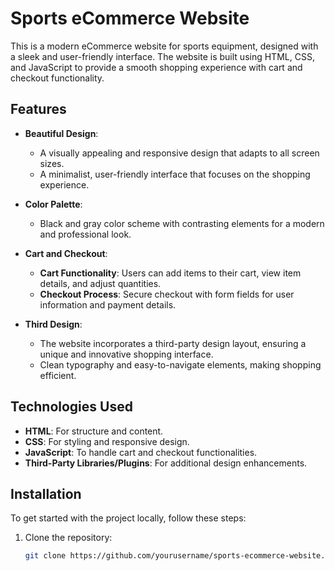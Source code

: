 # Sports eCommerce Website
 
This is a modern eCommerce website for sports equipment, designed with a sleek and user-friendly interface. The website is built using HTML, CSS, and JavaScript to provide a smooth shopping experience with cart and checkout functionality.

## Features

- **Beautiful Design**: 
  - A visually appealing and responsive design that adapts to all screen sizes.
  - A minimalist, user-friendly interface that focuses on the shopping experience.

- **Color Palette**: 
  - Black and gray color scheme with contrasting elements for a modern and professional look.

- **Cart and Checkout**: 
  - **Cart Functionality**: Users can add items to their cart, view item details, and adjust quantities.
  - **Checkout Process**: Secure checkout with form fields for user information and payment details.

- **Third Design**: 
  - The website incorporates a third-party design layout, ensuring a unique and innovative shopping interface.
  - Clean typography and easy-to-navigate elements, making shopping efficient.

## Technologies Used

- **HTML**: For structure and content.
- **CSS**: For styling and responsive design.
- **JavaScript**: To handle cart and checkout functionalities.
- **Third-Party Libraries/Plugins**: For additional design enhancements.

## Installation

To get started with the project locally, follow these steps:

1. Clone the repository:
   ```bash
   git clone https://github.com/yourusername/sports-ecommerce-website.git
 
